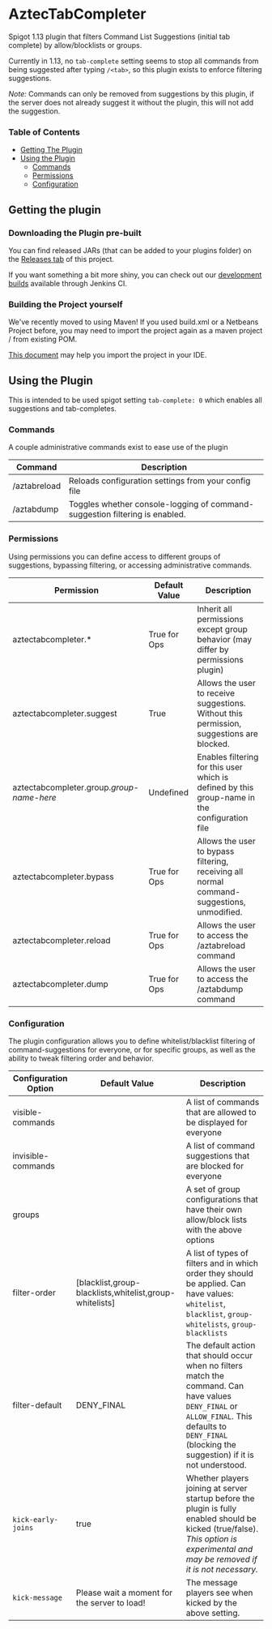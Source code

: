 # AztecTabCompleter
Spigot 1.13 plugin that filters Command List Suggestions (initial tab complete) by allow/blocklists or groups.

Currently in 1.13, no `tab-complete` setting seems to stop all commands from being suggested after typing `/<tab>`, so this plugin exists to enforce filtering suggestions.

*Note:* Commands can only be removed from suggestions by this plugin, if the server does not already suggest it without the plugin, this will not add the suggestion.

### Table of Contents
* [Getting The Plugin](#getting-the-plugin)
* [Using the Plugin](#using-the-plugin)
  * [Commands](#commands)
  * [Permissions](#permissions)
  * [Configuration](#configuration)


## Getting the plugin

### Downloading the Plugin pre-built
You can find released JARs (that can be added to your plugins folder) on the [Releases tab](https://github.com/crashdemons/AztecTabCompleter/releases) of this project.

If you want something a bit more shiny, you can check out our [development builds](https://ci.meme.tips/job/AztecTabCompleter/) available through Jenkins CI.

### Building the Project yourself
We've recently moved to using Maven! If you used build.xml or a Netbeans Project before, you may need to import the project again as a maven project / from existing POM.

[This document](https://github.com/crashdemons/Notes/blob/master/Importing_Maven_Projects.md) may help you import the project in your IDE.

## Using the Plugin
This is intended to be used spigot setting `tab-complete: 0` which enables all suggestions and tab-completes.

### Commands
A couple administrative commands exist to ease use of the plugin

| Command  | Description |
| ------------- | ------------- |
| /aztabreload | Reloads configuration settings from your config file |
| /aztabdump | Toggles whether console-logging of command-suggestion filtering is enabled. |

### Permissions
Using permissions you can define access to different groups of suggestions, bypassing filtering, or accessing administrative commands.

| Permission  | Default Value | Description |
| ------------- | ------------- |  ------------- |
| aztectabcompleter.*  | True for Ops | Inherit all permissions except group behavior (may differ by permissions plugin)  |
| aztectabcompleter.suggest | True | Allows the user to receive suggestions. Without this permission, suggestions are blocked. |
| aztectabcompleter.group.*group-name-here* | Undefined | Enables filtering for this user which is defined by this group-name in the configuration file |
| aztectabcompleter.bypass | True for Ops | Allows the user to bypass filtering, receiving all normal command-suggestions, unmodified. |
| aztectabcompleter.reload | True for Ops | Allows the user to access the /aztabreload command |
| aztectabcompleter.dump | True for Ops | Allows the user to access the /aztabdump command |

### Configuration
The plugin configuration allows you to define whitelist/blacklist filtering of command-suggestions for everyone, or for specific groups, as well as the ability to tweak filtering order and behavior.

| Configuration Option | Default Value | Description |
| ------------- | ------------- |  ------------- |
| visible-commands |  | A list of commands that are allowed to be displayed for everyone |
| invisible-commands |  | A list of command suggestions that are blocked for everyone |
| groups |  | A set of group configurations that have their own allow/block lists with the above options |
| filter-order | [blacklist,group-blacklists,whitelist,group-whitelists] | A list of types of filters and in which order they should be applied. Can have values: `whitelist`, `blacklist`, `group-whitelists`, `group-blacklists` |
| filter-default | DENY_FINAL | The default action that should occur when no filters match the command. Can have values `DENY_FINAL` or `ALLOW_FINAL`. This defaults to `DENY_FINAL` (blocking the suggestion) if it is not understood. | 
| `kick-early-joins` | true | Whether players joining at server startup before the plugin is fully enabled should be kicked (true/false). *This option is experimental and may be removed if it is not necessary.* |
| `kick-message` | Please wait a moment for the server to load! | The message players see when kicked by the above setting. |

